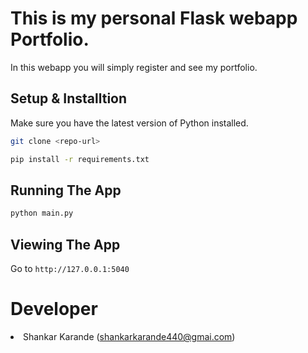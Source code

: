 # This is my personal Flask webapp Portfolio.
In this webapp you will simply register and see my portfolio.

## Setup & Installtion

Make sure you have the latest version of Python installed.

```bash
git clone <repo-url>
```

```bash
pip install -r requirements.txt
```

## Running The App

```bash
python main.py
```

## Viewing The App

Go to `http://127.0.0.1:5040`

# Developer
<li>Shankar Karande (<a href="mailto:shankarkarande440@gmail.com">shankarkarande440@gmai.com</a>)</li>


